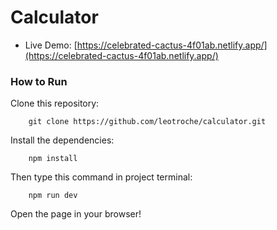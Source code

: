 # Calculator

- Live Demo: [https://celebrated-cactus-4f01ab.netlify.app/](https://celebrated-cactus-4f01ab.netlify.app/)

### How to Run

Clone this repository:

```
    git clone https://github.com/leotroche/calculator.git
```

Install the dependencies:

```
    npm install
```

Then type this command in project terminal:

```
    npm run dev
```

Open the page in your browser!
